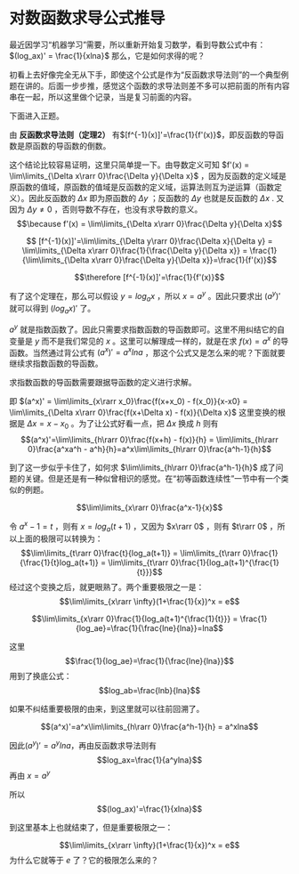 # 对数函数求导公式推导

最近因学习“机器学习”需要，所以重新开始复习数学，看到导数公式中有： $(log_ax)' = \frac{1}{xlna}$ 
那么，它是如何求得的呢？

初看上去好像完全无从下手，即使这个公式是作为“反函数求导法则”的一个典型例题在讲的。后面一步步推，感觉这个函数的求导法则差不多可以把前面的所有内容串在一起，所以这里做个记录，当是复习前面的内容。

下面进入正题。

由 **反函数求导法则（定理2）** 有$[f^{-1}(x)]'=\frac{1}{f'(x)}$，即反函数的导函数是原函数的导函数的倒数。

这个结论比较容易证明，这里只简单提一下。由导数定义可知 $f'(x) = \lim\limits_{\Delta x\rarr 0}\frac{\Delta y}{\Delta x}$ ，因为反函数的定义域是原函数的值域，原函数的值域是反函数的定义域，运算法则互为逆运算（函数定义）。因此反函数的 $\Delta x$ 即为原函数的 $\Delta y$ ；反函数的 $\Delta y$ 也就是反函数的 $\Delta x$ . 又因为 $\Delta y \neq 0$ ，否则导数不存在，也没有求导数的意义。 $$\because f'(x) = \lim\limits_{\Delta x\rarr 0}\frac{\Delta y}{\Delta x}$$

$$ [f^{-1}(x)]'=\lim\limits_{\Delta y\rarr 0}\frac{\Delta x}{\Delta y} = \lim\limits_{\Delta x\rarr 0}\frac{1}{\frac{\Delta y}{\Delta x}} = \frac{1}{\lim\limits_{\Delta x\rarr 0}\frac{\Delta y}{\Delta x}}=\frac{1}{f'(x)}$$

$$\therefore [f^{-1}(x)]'=\frac{1}{f'(x)}$$

有了这个定理在，那么可以假设 $y=log_ax$ ，所以 $x=a^y$ 。因此只要求出 $(a^y)'$ 就可以得到 $(log_ax)'$ 了。

$a^y$ 就是指数函数了。因此只需要求指数函数的导函数即可。这里不用纠结它的自变量是 $y$ 而不是我们常见的 $x$ 。这里可以解理成一样的，就是在求 $f(x)=a^x$ 的导函数。当然通过背公式有 $(a^x)'=a^xlna$ ，那这个公式又是怎么来的呢？下面就要继续求指数函数的导函数。

求指数函数的导函数需要跟据导函数的定义进行求解。

即 $(a^x)' = \lim\limits_{x\rarr x_0}\frac{f(x+x_0) - f(x_0)}{x-x0} = \lim\limits_{\Delta x\rarr 0}\frac{f(x+\Delta x) - f(x)}{\Delta x}$ 这里变换的根据是 $\Delta x = x - x_0$ 。为了让公式好看一点，把 $\Delta x$ 换成 $h$ 则有 $$(a^x)'=\lim\limits_{h\rarr 0}\frac{f(x+h) - f(x)}{h} = \lim\limits_{h\rarr 0}\frac{a^xa^h - a^h}{h}=a^x\lim\limits_{h\rarr 0}\frac{a^h-1}{h}$$

到了这一步似乎卡住了，如何求 $\lim\limits_{h\rarr 0}\frac{a^h-1}{h}$ 成了问题的关键。但是还是有一种似曾相识的感觉。在“初等函数连续性”一节中有一个类似的例题。

$$\lim\limits_{x\rarr 0}\frac{a^x-1}{x}$$

令 $a^x-1 = t$ ，则有 $x=log_a(t+1)$ ，又因为 $x\rarr 0$ ，则有 $t\rarr 0$ ，所以上面的极限可以转换为：
$$\lim\limits_{t\rarr 0}\frac{t}{log_a(t+1)} = \lim\limits_{t\rarr 0}\frac{1}{\frac{1}{t}log_a(t+1)} = \lim\limits_{t\rarr 0}\frac{1}{log_a(t+1)^{\frac{1}{t}}}$$
经过这个变换之后，就更眼熟了。两个重要极限之一是：
$$\lim\limits_{x\rarr \infty}(1+\frac{1}{x})^x = e$$

$$\lim\limits_{x\rarr 0}\frac{1}{log_a(t+1)^{\frac{1}{t}}} = \frac{1}{log_ae}=\frac{1}{\frac{lne}{lna}}=lna$$

这里
$$\frac{1}{log_ae}=\frac{1}{\frac{lne}{lna}}$$ 用到了换底公式：$$log_ab=\frac{lnb}{lna}$$

如果不纠结重要极限的由来，到这里就可以往前回溯了。

$$(a^x)'=a^x\lim\limits_{h\rarr 0}\frac{a^h-1}{h} = a^xlna$$

因此$(a^y)'=a^ylna$，再由反函数求导法则有 $$log_ax=\frac{1}{a^ylna}$$ 再由 $x=a^y$

所以 $$(log_ax)'=\frac{1}{xlna}$$

到这里基本上也就结束了，但是重要极限之一：

$$\lim\limits_{x\rarr \infty}(1+\frac{1}{x})^x = e$$
为什么它就等于 $e$ 了？它的极限怎么来的？
